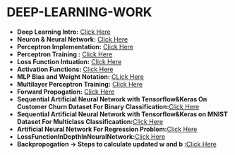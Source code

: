 # DEEP-LEARNING-WORK

- **Deep Learning Intro:** [Click Here](https://github.com/KARTIKPARATKAR/DEEP-LEARNING-WORK/blob/main/DeepLearningIntro.txt)
- **Neuron & Neural Network:** [Click Here](https://github.com/KARTIKPARATKAR/DEEP-LEARNING-WORK/blob/main/Neuron%26NeuralNetwork.ipynb)
- **Perceptron Implementation:** [Click Here](https://github.com/KARTIKPARATKAR/DEEP-LEARNING-WORK/blob/main/PerceptronImplementation.ipynb)
- **Perceptron Training :** [Click Here](https://github.com/KARTIKPARATKAR/DEEP-LEARNING-WORK/blob/main/PerceptronTraining%26Finding'w'%26'b'ValuesInPerceptron.ipynb)
- **Loss Function Intuation:** [Click Here](https://github.com/KARTIKPARATKAR/DEEP-LEARNING-WORK/blob/main/LossFunctionIntuation.ipynb)
- **Activation Functions:** [Click Here](https://github.com/KARTIKPARATKAR/DEEP-LEARNING-WORK/blob/main/ActivationFunction.ipynb)
- **MLP Bias and Weight Notation:** [CLick Here](https://github.com/KARTIKPARATKAR/DEEP-LEARNING-WORK/blob/main/MultilayerPerceptronNotation.ipynb)
- **Multilayer Perceptron Training:** [Click Here](https://github.com/KARTIKPARATKAR/DEEP-LEARNING-WORK/blob/main/MultilayerPerceptron.ipynb)
- **Forward Propogation:** [Click Here](https://github.com/KARTIKPARATKAR/DEEP-LEARNING-WORK/blob/main/ForwardPropogation.ipynb)
- **Sequential Artificial Neural Network with Tensorflow&Keras On Customer Churn Dataset For Binary Classification:**[Click Here](https://github.com/KARTIKPARATKAR/DEEP-LEARNING-WORK/blob/main/CustomerChurnPredictionUsingANN.ipynb)
- **Sequential Artificial Neural Network with Tensorflow&Keras on MNIST Dataset For Multiclass Classificaation:**[Click Here](https://github.com/KARTIKPARATKAR/DEEP-LEARNING-WORK/blob/main/MNIST_classification.ipynb)
- **Artificial Neural Network For Regression Problem:**[Click Here](https://github.com/KARTIKPARATKAR/DEEP-LEARNING-WORK/blob/main/ANN_For__Regression_Problem.ipynb)
- **LossFunctionInDepthInNeuralNetwork:**[Click Here](https://github.com/KARTIKPARATKAR/DEEP-LEARNING-WORK/blob/main/LossFunctonsInNeuralNetwork.ipynb)
- **Backpropogation -> Steps to calculate updated w and b :**[Click Here](https://github.com/KARTIKPARATKAR/DEEP-LEARNING-WORK/blob/main/Backpropogation.ipynb)
